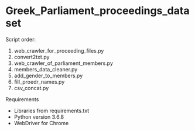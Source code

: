 # Greek_Parliament_proceedings_dataset

Script order:

1. web_crawler_for_proceeding_files.py
2. convert2txt.py
3. web_crawler_of_parliament_members.py
4. members_data_cleaner.py
5. add_gender_to_members.py
6. fill_proedr_names.py
7. csv_concat.py

Requirements
- Libraries from requirements.txt
- Python version 3.6.8
- WebDriver for Chrome